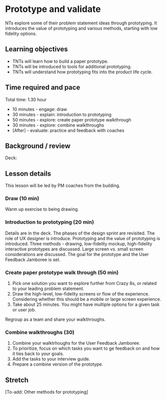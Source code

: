 # Prototype and validate

NTs explore some of their problem statement ideas through prototyping. It introduces the value of prototyping and various methods, starting with low fidelity options.

## Learning objectives

* TNTs will learn how to build a paper prototype.
* TNTs will be introduced to tools for additional prototyping.
* TNTs will understand how prototyping fits into the product life cycle.

## Time required and pace

Total time: 1.30 hour

* 10 minutes - engage: draw
* 30 minutes - explain: introduction to prototyping
* 50 minutes - explore: create paper prototype walkthrough
* 30 minutes - explore: combine walkthroughs
* [After] - evaluate: practice and feedback with coaches

## Background / review

Deck:

## Lesson details

This lesson will be led by PM coaches from the building.

### Draw (10 min)

Warm up exercise to being drawing.

### Introduction to prototyping (20 min)

Details are in the deck. The phases of the design sprint are revisited. The role of UX designer is introduce. Prototyping and the value of prototyping is introduced. Three methods - drawing, low-fidelity mockup, high-fidelity interactive prototypes are discussed. Large screen vs. small screen considerations are discussed. The goal for the prototype and the User Feedback Jamboree is set.

### Create paper prototype walk through (50 min)

1. Pick one solution you want to explore further from Crazy 8s, or related to your leading problem statement.
2. Draw the high-level, low-fidelity screens or flow of the experience. Considering whether this should be a mobile or large screen experience.
3. Take about 25 minutes. You might have multiple options for a given task or user job.

Regroup as a team and share your walkthroughs.

### Combine walkthroughs (30)

1. Combine your walktrhoughs for the User Feedback Jamboree.
2. To prioritize, focus on which tasks you want to ge feedback on and how it ties back to your goals.
3. Add the tasks to your interview guide.
4. Prepare a combine version of the prototype.

## Stretch

[To-add: Other methods for prototyping]
